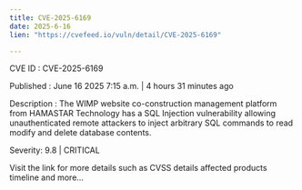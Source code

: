```yaml
---
title: CVE-2025-6169
date: 2025-6-16
lien: "https://cvefeed.io/vuln/detail/CVE-2025-6169"

---
```


CVE ID : CVE-2025-6169

Published :  June 16
2025
7:15 a.m. | 4 hours
31 minutes ago

Description : The WIMP website co-construction management platform from HAMASTAR Technology has a SQL Injection vulnerability
allowing unauthenticated remote attackers to inject arbitrary SQL commands to read
modify
and delete database contents.

Severity: 9.8 | CRITICAL

Visit the link for more details
such as CVSS details
affected products
timeline
and more...
